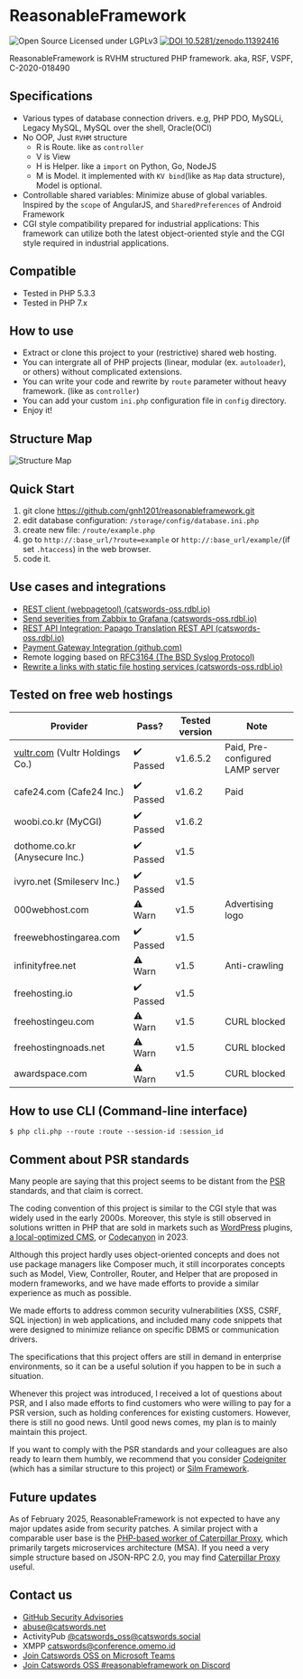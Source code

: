 # ReasonableFramework
![Open Source Licensed under LGPLv3](https://img.shields.io/github/license/gnh1201/reasonableframework.svg)
[![DOI 10.5281/zenodo.11392416](https://zenodo.org/badge/114566493.svg)](https://zenodo.org/doi/10.5281/zenodo.11392416)

ReasonableFramework is RVHM structured PHP framework. aka, RSF, VSPF, C-2020-018490

## Specifications
- Various types of database connection drivers. e.g, PHP PDO, MySQLi, Legacy MySQL, MySQL over the shell, Oracle(OCI)
- No OOP, Just `RVHM` structure
  - R is Route. like as `controller`
  - V is View
  - H is Helper. like a `import` on Python, Go, NodeJS
  - M is Model. it implemented with `KV bind`(like as `Map` data structure), Model is optional.
- Controllable shared variables: Minimize abuse of global variables. Inspired by the `scope` of AngularJS, and `SharedPreferences` of Android Framework
- CGI style compatibility prepared for industrial applications: This framework can utilize both the latest object-oriented style and the CGI style required in industrial applications.

## Compatible
- Tested in PHP 5.3.3
- Tested in PHP 7.x

## How to use
- Extract or clone this project to your (restrictive) shared web hosting.
- You can intergrate all of PHP projects (linear, modular (ex. `autoloader`), or others) without complicated extensions.
- You can write your code and rewrite by `route` parameter without heavy framework. (like as `controller`)
- You can add your custom `ini.php` configuration file in `config` directory.
- Enjoy it!

## Structure Map
![Structure Map](https://ics.catswords.net/reasonableframework.jpg)

## Quick Start
1. git clone https://github.com/gnh1201/reasonableframework.git
2. edit database configuration: `/storage/config/database.ini.php`
3. create new file: `/route/example.php`
4. go to `http://:base_url/?route=example` or `http://:base_url/example/`(if set `.htaccess`) in the web browser.
5. code it.

## Use cases and integrations
- [REST client (webpagetool) (catswords-oss.rdbl.io)](https://catswords-oss.rdbl.io/7839294550/2212849588)
- [Send severities from Zabbix to Grafana (catswords-oss.rdbl.io)](https://catswords-oss.rdbl.io/7839294550/2189219652)
- [REST API Integration: Papago Translation REST API (catswords-oss.rdbl.io)](https://catswords-oss.rdbl.io/7839294550/2189219652)
- [Payment Gateway Integration (github.com)](https://github.com/gnh1201/reasonableframework/blob/master/route/orderpay.pgkcp.php)
- Remote logging based on [RFC3164 (The BSD Syslog Protocol)](https://tools.ietf.org/html/rfc3164)
- [Rewrite a links with static file hosting services (catswords-oss.rdbl.io)](https://catswords-oss.rdbl.io/7839294550/3237877389)

## Tested on free web hostings

| Provider               | Pass?  | Tested version | Note
| ---------------------- | ------ | -------------- | -------------------------- |
| [vultr.com](https://catswords.re.kr/go/vultr) (Vultr Holdings Co.)       | :heavy_check_mark: Passed | v1.6.5.2       | Paid, Pre-configured LAMP server |
| cafe24.com (Cafe24 Inc.)      | :heavy_check_mark: Passed | v1.6.2         | Paid                           |
| woobi.co.kr (MyCGI)            | :heavy_check_mark: Passed | v1.6.2         |                            |
| dothome.co.kr (Anysecure Inc.)         | :heavy_check_mark: Passed | v1.5           |                            |
| ivyro.net (Smileserv Inc.)            | :heavy_check_mark: Passed | v1.5           |                            |
| 000webhost.com         | :warning: Warn   | v1.5           | Advertising logo           |
| freewebhostingarea.com | :heavy_check_mark: Passed | v1.5           |                            |
| infinityfree.net       | :warning: Warn   | v1.5           | Anti-crawling              |
| freehosting.io         | :heavy_check_mark: Passed | v1.5           |                            |
| freehostingeu.com      | :warning: Warn   | v1.5           | CURL blocked               |
| freehostingnoads.net   | :warning: Warn   | v1.5           | CURL blocked               |
| awardspace.com         | :warning: Warn   | v1.5           | CURL blocked               |

## How to use CLI (Command-line interface)
```
$ php cli.php --route :route --session-id :session_id
```

## Comment about PSR standards
Many people are saying that this project seems to be distant from the [PSR](https://www.php-fig.org/psr/) standards, and that claim is correct.

The coding convention of this project is similar to the CGI style that was widely used in the early 2000s. Moreover, this style is still observed in solutions written in PHP that are sold in markets such as [WordPress](https://wordpress.org/) plugins, [a local-optimized CMS](https://github.com/gnuboard/gnuboard5), or [Codecanyon](https://codecanyon.net/) in 2023.

Although this project hardly uses object-oriented concepts and does not use package managers like Composer much, it still incorporates concepts such as Model, View, Controller, Router, and Helper that are proposed in modern frameworks, and we have made efforts to provide a similar experience as much as possible.

We made efforts to address common security vulnerabilities (XSS, CSRF, SQL injection) in web applications, and included many code snippets that were designed to minimize reliance on specific DBMS or communication drivers.

The specifications that this project offers are still in demand in enterprise environments, so it can be a useful solution if you happen to be in such a situation.

Whenever this project was introduced, I received a lot of questions about PSR, and I also made efforts to find customers who were willing to pay for a PSR version, such as holding conferences for existing customers. However, there is still no good news. Until good news comes, my plan is to mainly maintain this project.

If you want to comply with the PSR standards and your colleagues are also ready to learn them humbly, we recommend that you consider [Codeigniter](https://github.com/bcit-ci/CodeIgniter) (which has a similar structure to this project) or [Silm Framework](https://github.com/slimphp/Slim).

## Future updates
As of February 2025, ReasonableFramework is not expected to have any major updates aside from security patches. A similar project with a comparable user base is the [PHP-based worker of Caterpillar Proxy](https://github.com/gnh1201/caterpillar/blob/main/assets/php/index.php), which primarily targets microservices architecture (MSA). If you need a very simple structure based on JSON-RPC 2.0, you may find [Caterpillar Proxy](https://github.com/gnh1201/caterpillar) useful.

## Contact us
- [GitHub Security Advisories](https://github.com/gnh1201/reasonableframework/security)
- abuse@catswords.net
- ActivityPub [@catswords_oss@catswords.social](https://catswords.social/@catswords_oss)
- XMPP [catswords@conference.omemo.id](xmpp:catswords@conference.omemo.id?join)
- [Join Catswords OSS on Microsoft Teams](https://teams.live.com/l/community/FEACHncAhq8ldnojAI)
- [Join Catswords OSS #reasonableframework on Discord](https://discord.gg/FGMb9VnVFC)
